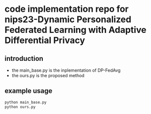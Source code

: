 # code implementation repo for nips23-Dynamic Personalized Federated Learning with Adaptive Differential Privacy

## introduction
- the main_base.py is the inplementation of DP-FedAvg
- the ours.py is the proposed method

## example usage 
```sh
python main_base.py
python ours.py
```
